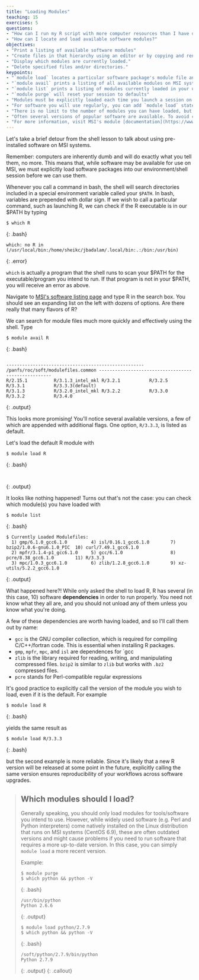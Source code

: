 ```yaml
---
title: "Loading Modules"
teaching: 15
exercises: 5
questions:
- "How can I run my R script with more computer resources than I have on my local machine?"
- "How can I locate and load available software modules?"
objectives:
- "Print a listing of available software modules"
- "Create files in that hierarchy using an editor or by copying and renaming existing files."
- "Display which modules are currently loaded."
- "Delete specified files and/or directories."
keypoints:
- "`module load` locates a particular software package's module file and configures your MSI user environment to use that software."
- "`module avail` prints a listing of all available modules on MSI systems."
- "`module list` prints a listing of modules currently loaded in your user environment/interactive session."
- "`module purge` will reset your session to defaults"
- "Modules must be explicitly loaded each time you launch a session on MSI."
- "For software you will use regularly, you can add `module load` statements to your user-specific Bash configuration file (`~/.bashrc`)."
- "There is no limit to the number of modules you can have loaded, but occasionally some can conflict with each other. You can unload the offending modules with `module unload`"
- "Often several versions of popular software are available. To avoid confusion and downstream problems, always call the specific version you intend to use, even if it is listed as '(default)'."
- "For more information, visit MSI's module [documentation](https://www.msi.umn.edu/support/faq/what-module)"
---
```


Let's take a brief detour from the shell lesson to talk about using pre-installed software on MSI systems.

Remember: computers are inherently dumb and will do exactly what you tell them, no more. This means that, while software may be available for use on MSI, we must explicitly load software packages into our environment/shell session before we can use them.

Whenever you call a command in bash, the shell will search directories included in a special environment variable called your `$PATH`. In bash, variables are prepended with dollar sign. If we wish to call a particular command, such as launching R, we can check if the R executable is in our $PATH by typing

~~~
$ which R
~~~
{: .bash}

~~~
which: no R in (/usr/local/bin:/home/sheikc/jbadalam/.local/bin:.:/bin:/usr/bin)
~~~
{: .error}

`which` is actually a program that the shell runs to scan your $PATH for the executable/program you intend to run. If that program is not in your $PATH, you will receive an error as above.

Navigate to [MSI's software listing page](https://www.msi.umn.edu/software) and type R in the search box. You should see an expanding list on the left with dozens of options. Are there really that many flavors of R?

We can search for module files much more quickly and effectively using the shell. Type

~~~
$ module avail R
~~~
{: .bash}

~~~

---------------------------------------------------- /panfs/roc/soft/modulefiles.common ----------------------------------------------------
R/2.15.1          R/3.1.3_intel_mkl R/3.2.1           R/3.2.5           R/3.3.1           R/3.3.3(default)
R/3.1.3           R/3.2.0_intel_mkl R/3.2.2           R/3.3.0           R/3.3.2           R/3.4.0
~~~
{: .output}

This looks more promising! You'll notice several available versions, a few of which are appended with additional flags. One option, `R/3.3.3`, is listed as default.

Let's load the default R module with

~~~
$ module load R
~~~
{: .bash}

~~~
 
~~~
{: .output}

It looks like nothing happened! Turns out that's not the case: you can check which module(s) you have loaded with

~~~
$ module list
~~~
{: .bash}

~~~
$ Currently Loaded Modulefiles:
  1) gmp/6.1.0_gcc6.1.0         4) isl/0.16.1_gcc6.1.0        7) bzip2/1.0.6-gnu6.1.0_PIC  10) curl/7.49.1_gcc6.1.0
  2) mpfr/3.1.4-p1_gcc6.1.0     5) gcc/6.1.0                  8) pcre/8.38_gcc6.1.0        11) R/3.3.3
  3) mpc/1.0.3_gcc6.1.0         6) zlib/1.2.8_gcc6.1.0        9) xz-utils/5.2.2_gcc6.1.0 
~~~
{: .output}

What happened here?! While only asked the shell to load R, R has several (in this case, 10) software **dependencies** in order to run properly. You need not know what they all are, and you should not unload any of them unless you know what you're doing.

A few of these dependencies are worth having loaded, and so I'll call them out by name:

*   `gcc` is the GNU compiler collection, which is required for compiling C/C++/fortran code. This is essential when installing R packages.
*   `gmp`, `mpfr`, `mpc`, and `isl` are dependences for `gcc
*   `zlib` is the library required for reading, writing, and manipulating compressed files. `bzip2` is similar to `zlib` but works with `.bz2` compressed files.
*   `pcre` stands for Perl-compatible regular expressions

It's good practice to explicitly call the version of the module you wish to load, even if it is the default. For example

~~~
$ module load R
~~~
{: .bash}

yields the same result as

~~~
$ module load R/3.3.3
~~~
{: .bash}


but the second example is more reliable. Since it's likely that a new R version will be released at some point in the future, explicitly calling the same version ensures reproducibility of your workflows across software upgrades.

> ## Which modules should I load?
>
> Generally speaking, you should only load modules for tools/software you intend to use.
> However, while widely used software (e.g. Perl and Python interpreters) come natively installed on the Linux distribution that runs on MSI systems (CentOS 6.9), these are often outdated versions and might cause problems if you need to run software that requires a more up-to-date version.
> In this case, you can simply `module load` a more recent version.
>
> Example:
>
> ~~~
> $ module purge
> $ which python && python -V
> ~~~
> {: .bash}
>
> ~~~
> /usr/bin/python
> Python 2.6.6
> ~~~
> {: .output}
> 
> ~~~
> $ module load python/2.7.9
> $ which python && python -V
> ~~~
> {: .bash}
>
> ~~~
> /soft/python/2.7.9/bin/python
> Python 2.7.9
> ~~~
> {: .output}
{: .callout}
